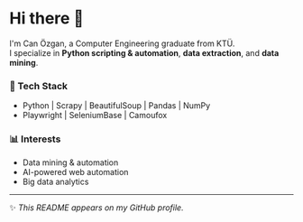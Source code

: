 # Hi there 👋

I'm Can Özgan, a Computer Engineering graduate from KTÜ.  
I specialize in **Python scripting & automation**, **data extraction**, and **data mining**.  

### 🔧 Tech Stack
- Python | Scrapy | BeautifulSoup | Pandas | NumPy  
- Playwright | SeleniumBase | Camoufox  

### 📊 Interests
- Data mining & automation  
- AI-powered web automation  
- Big data analytics  

---
✨ _This README appears on my GitHub profile._
